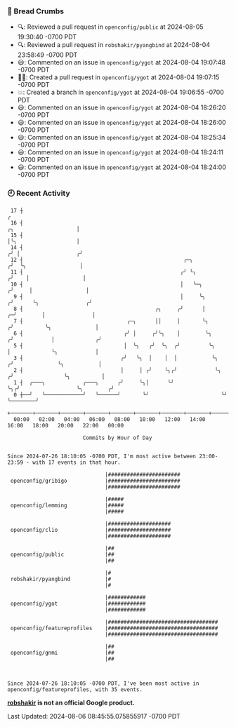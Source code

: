 ### 🍞 Bread Crumbs

 * 🔍: Reviewed a pull request in  `openconfig/public` at 2024-08-05 19:30:40 -0700 PDT
 * 🔍: Reviewed a pull request in  `robshakir/pyangbind` at 2024-08-04 23:58:49 -0700 PDT
 * 😃: Commented on an issue in `openconfig/ygot` at 2024-08-04 19:07:48 -0700 PDT
 * ✍🏼: Created a pull request in `openconfig/ygot` at 2024-08-04 19:07:15 -0700 PDT
 * 💥: Created a branch in `openconfig/ygot` at 2024-08-04 19:06:55 -0700 PDT
 * 😃: Commented on an issue in `openconfig/ygot` at 2024-08-04 18:26:20 -0700 PDT
 * 😃: Commented on an issue in `openconfig/ygot` at 2024-08-04 18:26:00 -0700 PDT
 * 😃: Commented on an issue in `openconfig/ygot` at 2024-08-04 18:25:34 -0700 PDT
 * 😃: Commented on an issue in `openconfig/ygot` at 2024-08-04 18:24:11 -0700 PDT
 * 😃: Commented on an issue in `openconfig/ygot` at 2024-08-04 18:24:00 -0700 PDT

### 🕘 Recent Activity
```
 17 ┼                                                                                                  ╭
 16 ┤                                                                            ╭╮                    │
 15 ┤                                                                            │╰╮                   │
 14 ┤                                                                           ╭╯ │                  ╭╯
 12 ┤                                                   ╭─╮                    ╭╯  ╰╮                 │
 11 ┤                                                  ╭╯ ╰╮                  ╭╯    │                 │
 10 ┤                                                  │   ╰─╮               ╭╯     │                 │
  9 ┤                                                  │     ╰╮             ╭╯      ╰╮               ╭╯
  8 ┤                                          ╭╮     ╭╯      │           ╭─╯        │               │
  7 ┤                                 ╭─╮      ││     │       ╰╮         ╭╯          ╰╮              │
  6 ┤                                ╭╯ │     ╭╯╰╮    │        ╰╮       ╭╯            │             ╭╯
  5 ┤                                │  ╰╮   ╭╯  ╰╮  ╭╯         ╰╮      │             ╰╮            │
  3 ┤                               ╭╯   ╰╮  │    │  │           ╰╮    ╭╯              ╰╮           │
  2 ┤                               │     │ ╭╯    ╰╮╭╯            ╰╮  ╭╯                ╰╮          │
  1 ┤  ╭───╮            ╭───╮      ╭╯     ╰╮│      ╰╯              ╰╮╭╯                  ╰╮        ╭╯
  0 ┼──╯   ╰────────────╯   ╰──────╯       ╰╯                       ╰╯                    ╰────────╯
    +───────+───────+───────+───────+───────+───────+───────+───────+───────+───────+───────+───────+────
  00:00   02:00   04:00   06:00   08:00   10:00   12:00   14:00   16:00   18:00   20:00   22:00   00:00   

						Commits by Hour of Day


Since 2024-07-26 18:10:05 -0700 PDT, I'm most active between 23:00-23:59 - with 17 events in that hour.

```



```
                               |#######################
 openconfig/gribigo            |#######################
                               |#######################

                               |#####
 openconfig/lemming            |#####
                               |#####

                               |####################
 openconfig/clio               |####################
                               |####################

                               |##
 openconfig/public             |##
                               |##

                               |#
 robshakir/pyangbind           |#
                               |#

                               |############
 openconfig/ygot               |############
                               |############

                               |###################################
 openconfig/featureprofiles    |###################################
                               |###################################

                               |##
 openconfig/gnmi               |##
                               |##



Since 2024-07-26 18:10:05 -0700 PDT, I've been most active in openconfig/featureprofiles, with 35 events.

```
**[robshakir](mailto:robjs@google.com) is not an official Google product.**  


Last Updated: 2024-08-06 08:45:55.075855917 -0700 PDT
